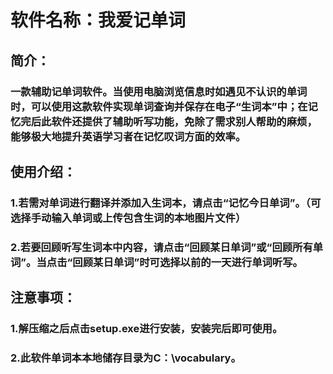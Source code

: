 # 软件名称：我爱记单词

## 简介：
### 一款辅助记单词软件。当使用电脑浏览信息时如遇见不认识的单词时，可以使用这款软件实现单词查询并保存在电子“生词本”中；在记忆完后此软件还提供了辅助听写功能，免除了需求别人帮助的麻烦，能够极大地提升英语学习者在记忆叹词方面的效率。

## 使用介绍：
### 1.若需对单词进行翻译并添加入生词本，请点击“记忆今日单词”。（可选择手动输入单词或上传包含生词的本地图片文件）
### 2.若要回顾听写生词本中内容，请点击“回顾某日单词”或“回顾所有单词”。当点击“回顾某日单词”时可选择以前的一天进行单词听写。

## 注意事项：
### 1.解压缩之后点击setup.exe进行安装，安装完后即可使用。
### 2.此软件单词本本地储存目录为C：\vocabulary。
